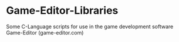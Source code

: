Game-Editor-Libraries
=====================

Some C-Language scripts for use in the game development software Game-Editor (game-editor.com)
